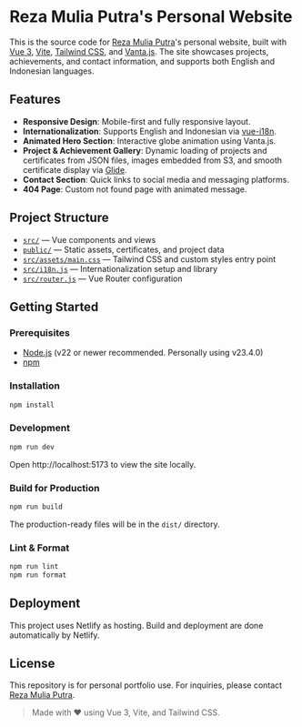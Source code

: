 # Reza Mulia Putra's Personal Website

This is the source code for [Reza Mulia Putra](https://realitaa.vercel.app)'s personal website, built with [Vue 3](https://vuejs.org/), [Vite](https://vitejs.dev/), [Tailwind CSS](https://tailwindcss.com/), and [Vanta.js](https://www.vantajs.com/). The site showcases projects, achievements, and contact information, and supports both English and Indonesian languages.

## Features

- **Responsive Design**: Mobile-first and fully responsive layout.
- **Internationalization**: Supports English and Indonesian via [vue-i18n](https://vue-i18n.intlify.dev/).
- **Animated Hero Section**: Interactive globe animation using Vanta.js.
- **Project & Achievement Gallery**: Dynamic loading of projects and certificates from JSON files, images embedded from S3, and smooth certificate display via [Glide](https://glidejs.com/).
- **Contact Section**: Quick links to social media and messaging platforms.
- **404 Page**: Custom not found page with animated message.

## Project Structure

- [`src/`](src/) — Vue components and views
- [`public/`](public/) — Static assets, certificates, and project data
- [`src/assets/main.css`](src/assets/main.css) — Tailwind CSS and custom styles entry point
- [`src/i18n.js`](src/i18n.js) — Internationalization setup and library
- [`src/router.js`](src/router.js) — Vue Router configuration

## Getting Started

### Prerequisites

- [Node.js](https://nodejs.org/) (v22 or newer recommended. Personally using v23.4.0)
- [npm](https://www.npmjs.com/)

### Installation

```sh
npm install
```

### Development

```sh
npm run dev
```

Open http://localhost:5173 to view the site locally.

### Build for Production

```sh
npm run build
```

The production-ready files will be in the `dist/` directory.

### Lint & Format

```sh
npm run lint
npm run format
```

## Deployment

This project uses Netlify as hosting. Build and deployment are done automatically by Netlify.

## License

This repository is for personal portfolio use. For inquiries, please contact [Reza Mulia Putra](https://linkedin.com/in/Realitaa).

> Made with ❤️ using Vue 3, Vite, and Tailwind CSS.
